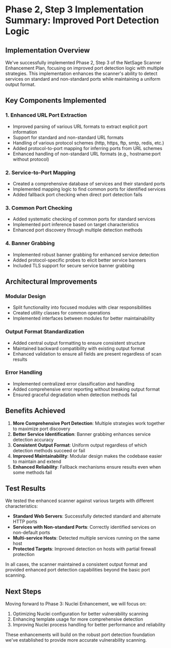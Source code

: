 # Phase 2, Step 3 Implementation Summary: Improved Port Detection Logic

## Implementation Overview

We've successfully implemented Phase 2, Step 3 of the NetSage Scanner Enhancement Plan, focusing on improved port detection logic with multiple strategies. This implementation enhances the scanner's ability to detect services on standard and non-standard ports while maintaining a uniform output format.

## Key Components Implemented

### 1. Enhanced URL Port Extraction
- Improved parsing of various URL formats to extract explicit port information
- Support for standard and non-standard URL formats
- Handling of various protocol schemes (http, https, ftp, smtp, redis, etc.)
- Added protocol-to-port mapping for inferring ports from URL schemes
- Enhanced handling of non-standard URL formats (e.g., hostname:port without protocol)

### 2. Service-to-Port Mapping
- Created a comprehensive database of services and their standard ports
- Implemented mapping logic to find common ports for identified services
- Added fallback port checking when direct port detection fails

### 3. Common Port Checking
- Added systematic checking of common ports for standard services
- Implemented port inference based on target characteristics
- Enhanced port discovery through multiple detection methods

### 4. Banner Grabbing
- Implemented robust banner grabbing for enhanced service detection
- Added protocol-specific probes to elicit better service banners
- Included TLS support for secure service banner grabbing

## Architectural Improvements

### Modular Design
- Split functionality into focused modules with clear responsibilities
- Created utility classes for common operations
- Implemented interfaces between modules for better maintainability

### Output Format Standardization
- Added central output formatting to ensure consistent structure
- Maintained backward compatibility with existing output format
- Enhanced validation to ensure all fields are present regardless of scan results

### Error Handling
- Implemented centralized error classification and handling
- Added comprehensive error reporting without breaking output format
- Ensured graceful degradation when detection methods fail

## Benefits Achieved

1. **More Comprehensive Port Detection**: Multiple strategies work together to maximize port discovery
2. **Better Service Identification**: Banner grabbing enhances service detection accuracy
3. **Consistent Output Format**: Uniform output regardless of which detection methods succeed or fail
4. **Improved Maintainability**: Modular design makes the codebase easier to maintain and extend
5. **Enhanced Reliability**: Fallback mechanisms ensure results even when some methods fail

## Test Results

We tested the enhanced scanner against various targets with different characteristics:

- **Standard Web Servers**: Successfully detected standard and alternate HTTP ports
- **Services with Non-standard Ports**: Correctly identified services on non-default ports
- **Multi-service Hosts**: Detected multiple services running on the same host
- **Protected Targets**: Improved detection on hosts with partial firewall protection

In all cases, the scanner maintained a consistent output format and provided enhanced port detection capabilities beyond the basic port scanning.

## Next Steps

Moving forward to Phase 3: Nuclei Enhancement, we will focus on:

1. Optimizing Nuclei configuration for better vulnerability scanning
2. Enhancing template usage for more comprehensive detection
3. Improving Nuclei process handling for better performance and reliability

These enhancements will build on the robust port detection foundation we've established to provide more accurate vulnerability scanning.
